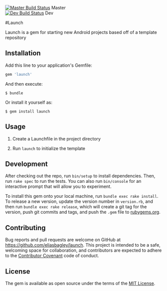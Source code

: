[![Master Build Status](https://travis-ci.org/eliasbagley/launch.svg?branch=master)](https://travis-ci.org/eliasbagley/launch) Master <br>
[![Dev Build Status](https://travis-ci.org/eliasbagley/launch.svg?branch=dev)](https://travis-ci.org/eliasbagley/launch) Dev <br>

#Launch

Launch is a gem for starting new Android projects based off of a template repository

## Installation

Add this line to your application's Gemfile:

```ruby
gem 'launch'
```

And then execute:

    $ bundle

Or install it yourself as:

    $ gem install launch

## Usage

1. Create a Launchfile in the project directory

2. Run `launch` to initialize the template

## Development

After checking out the repo, run `bin/setup` to install dependencies. Then, run `rake spec` to run the tests. You can also run `bin/console` for an interactive prompt that will allow you to experiment.

To install this gem onto your local machine, run `bundle exec rake install`. To release a new version, update the version number in `version.rb`, and then run `bundle exec rake release`, which will create a git tag for the version, push git commits and tags, and push the `.gem` file to [rubygems.org](https://rubygems.org).

## Contributing

Bug reports and pull requests are welcome on GitHub at https://github.com/eliasbagley/launch. This project is intended to be a safe, welcoming space for collaboration, and contributors are expected to adhere to the [Contributor Covenant](contributor-covenant.org) code of conduct.


## License

The gem is available as open source under the terms of the [MIT License](http://opensource.org/licenses/MIT).

